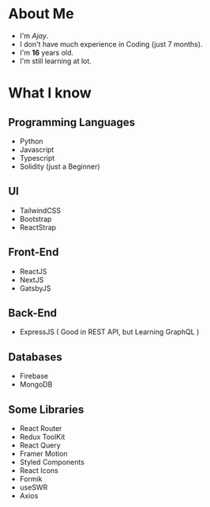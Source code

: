 # About Me
+ I'm _Ajay_. 
+ I don't have much experience in Coding (just 7 months).
+ I'm **16** years old.
+ I'm still learning at lot.

# What I know
## Programming Languages
+ Python 
+ Javascript
+ Typescript
+ Solidity (just a Beginner)
## UI
+ TailwindCSS
+ Bootstrap
+ ReactStrap
## Front-End
+ ReactJS
+ NextJS
+ GatsbyJS
## Back-End
+ ExpressJS ( Good in REST API, but Learning GraphQL )
## Databases
+ Firebase
+ MongoDB
## Some Libraries
+ React Router
+ Redux ToolKit
+ React Query
+ Framer Motion
+ Styled Components
+ React Icons
+ Formik
+ useSWR
+ Axios
